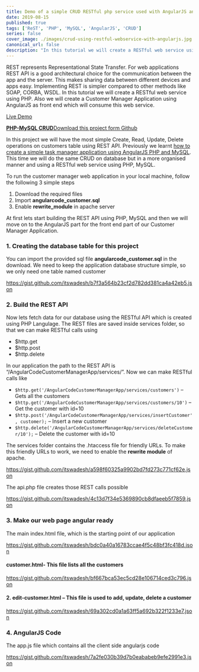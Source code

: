 ```yaml
---
title: Demo of a simple CRUD RESTful php service used with AngularJS and MySQL
date: 2019-08-15
published: true
tags: ['ReST', 'PHP', 'MySQL', 'AngularJS', 'CRUD']
series: false
cover_image: ./images/crud-using-restful-webservice-with-angularjs.jpg
canonical_url: false
description: "In this tutorial we will create a RESTful web service using PHP. Also we will create a Customer Manager Application using AngularJS as front end which will consume this web service."
---
```

REST represents Representational State Transfer. For web applications REST API is a good architectural choice for the communication between the app and the server. This makes sharing data between different devices and apps easy. Implementing REST is simpler compared to other methods like SOAP, CORBA, WSDL. In this tutorial we will create a RESTful web service using PHP. Also we will create a Customer Manager Application using AngularJS as front end which will consume this web service.

<a href="http://demos.angularcode.com/AngularCodeCustomerManagerApp/" class="button" target="_blank">Live Demo</a> 
<div class="github">
    <a href="https://github.com/itswadesh/simple-restful-api-angularjs.git" rel="nofollow" target="_blank">
        <b>PHP-MySQL CRUD</b>Download this project form Github
    </a>
</div>

In this project we will have the most simple Create, Read, Update, Delete operations on customers table using REST API. Previously we learnt [how to create a simple task manager application using AngularJS PHP and MySQL](http://angularcode.com/simple-task-manager-application-using-angularjs-php-mysql/ "Simple task manager application using AngularJS PHP MySQL"). This time we will do the same CRUD on database but in a more organised manner and using a RESTful web service using PHP, MySQL.

To run the customer manager web application in your local machine, follow the following 3 simple steps

1.  Download the required files
2.  Import **angularcode\_customer.sql**
3.  Enable **rewrite\_module** in apache server

At first lets start building the REST API using PHP, MySQL and then we will move on to the AngularJS part for the front end part of our Customer Manager Application.

### 1\. Creating the database table for this project

You can import the provided sql file **angularcode\_customer.sql** in the download. We need to keep the application database structure simple, so we only need one table named customer

https://gist.github.com/itswadesh/b7f3a564b23cf2d782dd381ca4a42eb5.json

### 2\. Build the REST API

Now lets fetch data for our database using the RESTful API which is created using PHP Langulage. The REST files are saved inside services folder, so that we can make RESTful calls using

*   $http.get
*   $http.post
*   $http.delete

In our application the path to the REST API is “/AngularCodeCustomerManagerApp/services/”. Now we can make RESTful calls like

*   `$http.get('/AngularCodeCustomerManagerApp/services/customers')` – Gets all the customers
*   `$http.get('/AngularCodeCustomerManagerApp/services/customers/10')` – Get the customer with id=10
*   `$http.post('/AngularCodeCustomerManagerApp/services/insertCustomer', customer);` – Insert a new customer
*   `$http.delete('/AngularCodeCustomerManagerApp/services/deleteCustomer/10');` – Delete the customer with id=10

The services folder contains the .htaccess file for friendly URLs. To make this friendly URLs to work, we need to enable the **rewrite module** of apache.

https://gist.github.com/itswadesh/a598f60325a9902bd7fd273c771cf62e.json

The api.php file creates those REST calls possible

https://gist.github.com/itswadesh/4c13d7f34e5369890cb8dfaeeb5f7859.json

### 3\. Make our web page angular ready

The main index.html file, which is the starting point of our application

https://gist.github.com/itswadesh/bdc0a40a16783ccae4f5c48bf3fc418d.json

#### customer.html- This file lists all the customers

https://gist.github.com/itswadesh/bf667bca53ec5cd28e106714ced3c796.json

#### 2\. edit-customer.html – This file is used to add, update, delete a customer

https://gist.github.com/itswadesh/69a302cd0a1a63ff5a692b322f1233e7.json

### 4\. AngularJS Code

The app.js file which contains all the client side angularjs code

https://gist.github.com/itswadesh/7a2fe030b39d7b0eababeb9efe2991e3.json